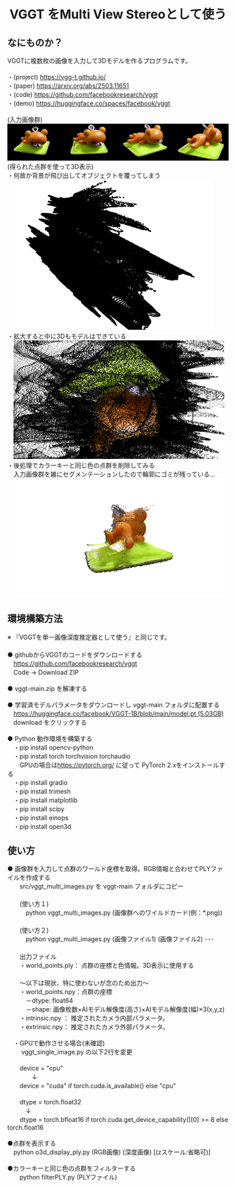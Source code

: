 <html lang="ja">
    <head>
        <meta charset="utf-8" />
    </head>
    <body>
        <h1><center>VGGT をMulti View Stereoとして使う</center></h1>
        <h2>なにものか？</h2>
        <p>
            VGGTに複数枚の画像を入力して3Dモデルを作るプログラムです。<br>
            <br>
           ・(project) <a href="https://vgg-t.github.io/">https://vgg-t.github.io/</a><br>
           ・(paper)   <a href="https://arxiv.org/abs/2503.11651">https://arxiv.org/abs/2503.11651</a><br>
           ・(code)     <a href="https://github.com/facebookresearch/vggt">https://github.com/facebookresearch/vggt</a><br>
           ・(demo)    <a href="https://huggingface.co/spaces/facebook/vggt">https://huggingface.co/spaces/facebook/vggt</a><br>
            <br>
            (入力画像群)<br>
            <img src="images/input.png"><br>
            (得られた点群を使って3D表示)<br>
            ・何故か背景が飛び出してオブジェクトを覆ってしまう<br>
            　<img src="images/result0.gif"><br>
            ・拡大すると中に3Dもモデルはできている<br>
            　<img src="images/result1.gif"><br>
            ・後処理でカラーキーと同じ色の点群を削除してみる<br>
            　入力画像群を雑にセグメンテーションしたので輪郭にゴミが残っている...<br>
            　<img src="images/result2.gif"><br>
        </p>
        <h2>環境構築方法</h2>
        <p>
            ※ 『VGGTを単一画像深度推定器として使う』と同じです。<br>
　　　　<br>
            ● githubからVGGTのコードをダウンロードする<br>
            　<a href="https://github.com/facebookresearch/vggt"?>https://github.com/facebookresearch/vggt</a><br>
            　Code → Download ZIP<br>
            <br>
            ● vggt-main.zip を解凍する<br>
            <br>
            ● 学習済モデルパラメータをダウンロードし vggt-main フォルダに配置する <br>
            　<a href="https://huggingface.co/facebook/VGGT-1B/blob/main/model.pt2">https://huggingface.co/facebook/VGGT-1B/blob/main/model.pt (5.03GB)</a><br>
            　download をクリックする<br>
            <br>
            ● Python 動作環境を構築する<br>
            　・pip install opencv-python<br>
            　・pip install torch torchvision torchaudio <br>
            　　GPUの場合は<a href="https://pytorch.org/">https://pytorch.org/</a> に従って PyTorch 2.xをインストールする<br>
            　・pip install gradio<br>
            　・pip install trimesh<br>
            　・pip install matplotlib<br>
            　・pip install scipy<br>
            　・pip install einops<br>
            　・pip install open3d<br>
        </p>
        <h2>使い方</h2>
        <p>
            ● 画像群を入力して点群のワールド座標を取得。RGB情報と合わせてPLYファイルを作成する<br>
            　　src/vggt_multi_images.py を vggt-main フォルダにコピー<br>
            　　<br>
            　　(使い方１)<br>
            　　　python  vggt_multi_images.py (画像群へのワイルドカード(例：*.png))<br>
            　　<br>
            　　(使い方２)<br>
            　　　python  vggt_multi_images.py (画像ファイル1) (画像ファイル2) ･･･ <br>
            　　<br>
            　　出力ファイル<br>
            　　・world_points.ply：	 点群の座標と色情報。3D表示に使用する<br>
            　　<br>
            　　～以下は現状、特に使わないが念のため出力～<br>
            　　・world_points.npy：点群の座標<br>
            　　　－dtype: float64<br>
            　　　－shape: 画像枚数×AIモデル解像度(高さ)×AIモデル解像度(幅)×3(x,y,z)<br>
            　　・intrinsic.npy ：	 推定されたカメラ内部パラメータ。<br>
            　　・extrinsic.npy：	 推定されたカメラ外部パラメータ。<br>
            <br>
            　・GPUで動作させる場合(未確認)<br>
            　　 vggt_single_image.py の以下2行を変更<br>
            <br>
                　　device = "cpu"<br>
            　　　　↓<br>
                　　device = "cuda" if torch.cuda.is_available() else "cpu"<br>
            <br>
                　　dtype = torch.float32<br>
               　　　↓<br>
                　　dtype = torch.bfloat16 if torch.cuda.get_device_capability()[0] >= 8 else torch.float16<br>
            <br>
            ●点群を表示する<br>
                　python o3d_display_ply.py (RGB画像) (深度画像) [(zスケール:省略可)]<br>
            <br>
            ●カラーキーと同じ色の点群をフィルターする<br>
            　　python filterPLY.py (PLYファイル) <br>
        </p>
    </body>
</html>
